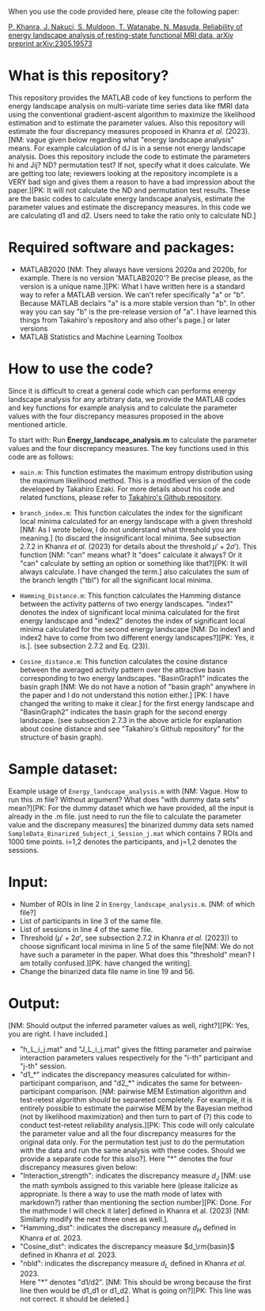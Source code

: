 When you use the code provided here, please cite the following paper:

[P. Khanra, J. Nakuci, S. Muldoon, T. Watanabe, N. Masuda, Reliability of energy landscape analysis of resting-state functional MRI data, arXiv preprint arXiv:2305.19573](https://arxiv.org/abs/2305.19573)

# What is this repository?

This repository provides the MATLAB code of key functions to perform the energy landscape analysis on multi-variate time series data like fMRI data using the conventional gradient-ascent algorithm to maximize the likelihood estimation and to estimate the parameter values. Also this repository will estimate the four discrepancy measures proposed in Khanra *et al.* (2023). [NM: vague given below regarding what "energy landscape analysis" means. For example calculation of dJ is in a sense not energy landscape analysis. Does this repository include the code to estimate the parameters hi and Jij? ND? permutation test? If not, specify what it does calculate. We are getting too late; reviewers looking at the repository incomplete is a VERY bad sign and gives them a reason to have a bad impression about the paper.][PK: It will not calculate the ND and permutation test results. These are the basic codes to calculate energy landscape analysis, estimate the parameter values and estimate the discrepancy measures. In this code we are calculating d1 and d2. Users need to take the ratio only to calculate ND.]

# Required software and packages:

- MATLAB2020 [NM: They always have versions 2020a and 2020b, for example. There is no version 'MATLAB2020'? Be precise please, as the version is a unique name.][PK: What I have written here is a standard way to refer a MATLAB version. We can't refer specifically "a" or "b". Because MATLAB declairs "a" is a more stable version than "b". In other way you can say "b" is the pre-release version of "a". I have learned this things from Takahiro's repository and also other's page.] or later versions
- MATLAB Statistics and Machine Learning Toolbox

# How to use the code?

Since it is difficult to creat a general code which can performs energy landscape analysis for any arbitrary data, we provide the MATLAB codes and key functions for example analysis and to calculate the parameter values with the four discrepancy measures proposed in the above mentioned article.

To start with: Run **Energy_landscape_analysis.m** to calculate the parameter values and the four discrepancy measures. The key functions used in this code are as follows:

- `main.m`: This function estimates the maximum entropy distribution using the maximum likelihood method. This is a modified version of the code developed by Takahiro Ezaki. For more details about his code and related functions, please refer to [Takahiro's Github repository](https://github.com/tkEzaki/energy-landscape-analysis).

- `branch_index.m`: This function calculates the index for the significant local minima calculated for an energy landscape with a given threshold [NM: As I wrote below, I do not understand what threshold you are meaning.] (to discard the insignificant local minima. See subsection $2.7.2$ in Khanra *et al.* (2023) for details about the threshold $\mu'+2\sigma'$). This function [NM: "can" means what? It "does" calculate it always? Or it "can" calculate by setting an option or something like that?][PK: It will always calculate. I have changed the term.] also calculates the sum of the branch length ("tbl") for all the significant local minima.

- `Hamming_Distance.m`: This function calculates the Hamming distance between the activity patterns of two energy landscapes. "index1" denotes the index of significant local minima calculated for the first energy landscape and "index2" denotes the index of significant local minima calculated for the second energy landscape [NM: Do index1 and index2 have to come from two different energy landscapes?][PK: Yes, it is.]. (see subsection $2.7.2$ and Eq. $(23)$).

- `Cosine_distance.m`: This function calculates the cosine distance between the averaged activity pattern over the attractive basin corresponding to two energy landscapes. "BasinGraph1" indicates the basin graph [NM: We do not have a notion of "basin graph" anywhere in the paper and I do not understand this notion either.] [PK: I have changed the writing to make it clear.] for the first energy landscape and "BasinGraph2" indicates the basin graph for the second energy landscape. (see subsection $2.7.3$ in the above article for explanation about cosine distance and see "Takahiro's Github repository" for the structure of basin graph).

# Sample dataset:

Example usage of `Energy_landscape_analysis.m` with [NM: Vague. How to run this .m file? Without argument? What does "with dummy data sets" mean?][PK: For the dummy dataset which we have provided, all the input is already in the .m file. just need to run the file to calculate the parameter value and the discrepany measures] the binarized dummy data sets named `SampleData_Binarized_Subject_i_Session_j.mat` which contains 7 ROIs and 1000 time points. 
i=1,2 denotes the participants, and j=1,2 denotes the sessions.

# Input:
- Number of ROIs in line 2 in `Energy_landscape_analysis.m`. [NM: of which file?]
- List of participants in line 3 of the same file.
- List of sessions in line 4 of the same file.
- Threshold ($\mu' + 2\sigma'$, see subsection $2.7.2$ in Khanra *et al.* (2023)) to choose significant local minima in line 5 of the same file[NM: We do not have such a parameter in the paper. What does this "threshold" mean? I am totally confused.][PK:  have changed the writing].
- Change the binarized data file name in line 19 and 56.

# Output:
[NM: Should output the inferred parameter values as well, right?][PK: Yes, you are right. I have included.]
- "h_L_i_j.mat" and "J_L_i_j.mat" gives the fitting parameter and pairwise interaction parameters values respectively for the "i-th" participant and "j-th" session.
- "d1_\*" indicates the discrepancy measures calculated for within-participant comparison, and "d2_\*" indicates the same for between-participant comparison. [NM: pairwise MEM Estimation algorithm and test-retest algorithm should be separeted completely. For example, it is entirely possible to estimate the pairwise MEM by the Bayesian method (not by likelihood maximization) and then turn to part of (?) this code to conduct test-retest reliability analysis.][PK: This code will only calculate the parameter value and all the four discrepancy measures for the original data only. For the permutation test just to do the permutation with the data and run the same analysis with these codes. Should we provide a separate code for this also?]. Here "\*" denotes the four discrepancy measures given below:
- "Interaction_strength": indicates the discrepancy measure $d_J$ [NM: use the math symbols assigned to this variable here (please italicize as appropriate. Is there a way to use the math mode of latex with markdown?) rather than mentioning the section number][PK: Done. For the mathmode I will check it later] defined in Khanra et al. (2023) [NM: Similarly modify the next three ones as well.].
- "Hamming_dist":  indicates the discrepancy measure $d_H$ defined in Khanra *et al.* 2023.
- "Cosine_dist": indicates the discrepancy measure $d_\rm{basin}$ defined in Khanra *et al.* 2023.
- "nbld": indicates the discrepancy measure $d_L$ defined in Khanra *et al.* 2023.    
Here "\*" denotes "d1/d2". [NM: This should be wrong because the first line then would be d1_d1 or d1_d2. What is going on?][PK: This line was not correct. it should be deleted.]
